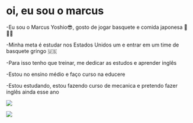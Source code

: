 # oi, eu sou o marcus
-Eu sou o Marcus Yoshio:sunglasses:, gosto de jogar basquete e comida japonesa :basketball::jp:
 
 -Minha meta é estudar nos Estados Unidos um e entrar em um  time de basquete gringo :us:

-Para isso tenho que treinar, me dedicar as estudos e aprender inglês

-Estou no ensino  médio e faço curso na educere

-Estou estudando, estou fazendo curso de mecanica e pretendo fazer inglês ainda esse ano 
 
 ![](https://img.shields.io/badge/Scratch-4D97FF?style=for-the-badge&logo=Scratch&logoColor=white)
 
 ![](https://img.shields.io/badge/JavaScript-323330?style=for-the-badge&logo=javascript&logoColor=F7DF1E)
